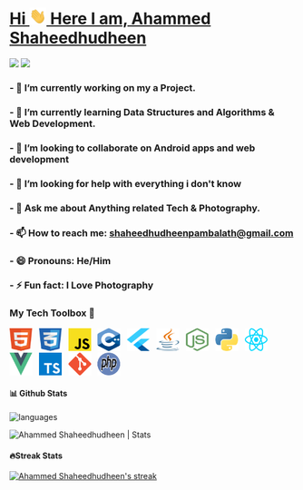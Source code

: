 





# [Hi <img src="https://raw.githubusercontent.com/ABSphreak/ABSphreak/master/gifs/Hi.gif" width="30px"> Here I am, Ahammed Shaheedhudheen](https://github.com/shaheedhudheen)
[<img height="30" src="https://img.shields.io/badge/twitter-%231DA1F2.svg?&style=for-the-badge&logo=twitter&logoColor=white" />][twitter]
[<img height="30" src="https://img.shields.io/badge/linkedin-blue.svg?&style=for-the-badge&logo=linkedin&logoColor=white" />][LinkedIn]
<!-- [<img height="30" src="https://img.shields.io/badge/twitter-%231DA1F2.svg?&style=for-the-badge&logo=twitter&logoColor=white" />][twitter] 
[<img height="30" src="https://img.shields.io/badge/linkedin-blue.svg?&style=for-the-badge&logo=linkedin&logoColor=white" />][LinkedIn]
 -->


### - 🔭 I’m currently working on my a Project.

### - 🌱 I’m currently learning Data Structures and Algorithms & Web Development.

### - 👯 I’m looking to collaborate on Android apps and web development

### - 🤔 I’m looking for help with everything i don't know

### - 💬 Ask me about Anything related Tech & Photography.

### - 📫 How to reach me: shaheedhudheenpambalath@gmail.com

### - 😄 Pronouns: He/Him

### - ⚡ Fun fact: I Love Photography

<!-- 👉 Primary coding language: Python.
😉 I’m currently working on my Portfolio.
🔭 I’m currently diving deep 🤿 into my college coursework
🌱 I’m currently learning Data Structures and Algorithms, Web Development and Machine Learning .
👯 I’m looking to collaborate on diffrent kinds of projects(DSA, Web development, Data Science/Machine Learning)
🤔 I’m looking for help with Flutter development.
💬 Ask me about anything, I'm happy to help.
🤩 Competitive Programmer
😄 Pronouns: He/Him.
⚡ Fun fact: I love Programming, Volleyball and Pool. -->


### My Tech Toolbox 🧰

<p align="left">
<img src="https://github.com/shaheedhudheen/icons/blob/main/html.png" alt="html5" width="40" height="40"/>
 &nbsp;
<img src="https://github.com/shaheedhudheen/icons/blob/19dfd836e90bac244a7eab3a1f0f0242ca56216d/css.png" alt="css3" width="40" height="40"/>
 &nbsp;
<img src="https://github.com/shaheedhudheen/icons/blob/main/javascript-programming-language.png" alt="javascript" width="40" height="40"/>
 &nbsp;
<img src="https://github.com/shaheedhudheen/icons/blob/main/c-plus-plus-programming-language.png" alt="c++" width="40" height="40"/> 
 &nbsp;
<img src="https://github.com/shaheedhudheen/icons/blob/main/flutter.png" alt="flutter" width="40" height="40"/>
 &nbsp;
<img src="https://github.com/shaheedhudheen/icons/blob/main/java-programming-language%20(1).png" alt="java" width="40" height="40"/>
 &nbsp;
<img src="https://github.com/shaheedhudheen/icons/blob/main/node-js.png" alt="nodejs" width="40" height="40"/>
 &nbsp;
<img src="https://github.com/shaheedhudheen/icons/blob/main/python-programming-language.png" alt="python" width="40" height="40"/>
 &nbsp;
<img src="https://github.com/shaheedhudheen/icons/blob/main/react-js.png" alt="react" width="40" height="40"/>
 &nbsp;
<img src="https://github.com/shaheedhudheen/icons/blob/main/vue-js.png" alt="vue" width="40" height="40"/>
 &nbsp;
<img src="https://github.com/shaheedhudheen/icons/blob/main/typescript-programming-language.png" alt="typescript" width="40" height="40"/>
 &nbsp;
<img src="https://github.com/shaheedhudheen/icons/blob/main/git.png" alt="git" width="40" height="40"/>
 &nbsp;
<img src="https://github.com/shaheedhudheen/icons/blob/main/php-programming-language.png" alt="html5" width="40" height="40"/>
 &nbsp;
<!-- <img src="" alt="html5" width="40" height="40"/> -->


<!--<img src="https://i.pinimg.com/originals/50/f1/58/50f1582a95bdac10f1c3fa295c8b947b.png" alt="mysql" width="40" height="40"/>
<img src="https://upload.wikimedia.org/wikipedia/commons/2/29/Postgresql_elephant.svg" alt="PostGreSQL" width="40" height="40"/> -->
</p>



<h4>📊 Github Stats</h4>

<img src="https://github-readme-stats.vercel.app/api/top-langs/?username=shaheedhudheen&layout=compact&theme=tokyonight" alt="languages" height="165">

<!-- ![Visitor Count](https://profile-counter.glitch.me/{shaheedhudheen}/count.svg) -->

<p align="left"> <img src="https://github-readme-stats.vercel.app/api?username=shaheedhudheen&show_icons=true&theme=gotham" alt="Ahammed Shaheedhudheen | Stats" />

<h4>🔥Streak Stats</h4>

<!-- GitHub Readme Streak Stats - https://github.com/DenverCoder1/github-readme-streak-stats -->
<p align="left">
  <a href="https://github.com/shaheedhudheen/github-readme-streak-stats">
    <img title="🔥 Get streak stats for your profile at git.io/streak-stats" alt="Ahammed Shaheedhudheen's streak" src="https://github-readme-streak-stats.herokuapp.com/?user=shaheedhudheen&theme=monokai-metallian&hide_border=true"/>
  </a>
<!--   <p align="center">🔥 Get streak stats for your profile at <a href="https://git.io/streak-stats">git.io/streak-stats</a></p> -->
</p>
 
[twitter]: https://twitter.com/shaheedhudheen
[linkedin]: https://www.linkedin.com/in/ahammed-shaheedhudheen-2ab747169/


